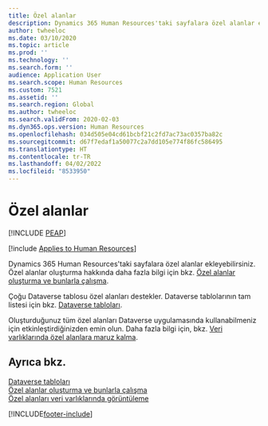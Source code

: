 ```yaml
---
title: Özel alanlar
description: Dynamics 365 Human Resources'taki sayfalara özel alanlar ekleyebilirsiniz.
author: twheeloc
ms.date: 03/10/2020
ms.topic: article
ms.prod: ''
ms.technology: ''
ms.search.form: ''
audience: Application User
ms.search.scope: Human Resources
ms.custom: 7521
ms.assetid: ''
ms.search.region: Global
ms.author: twheeloc
ms.search.validFrom: 2020-02-03
ms.dyn365.ops.version: Human Resources
ms.openlocfilehash: 034d505e04cd61bcbf21c2fd7ac73ac0357ba82c
ms.sourcegitcommit: d67f7edaf1a50077c2a7dd105e774f86fc586495
ms.translationtype: HT
ms.contentlocale: tr-TR
ms.lasthandoff: 04/02/2022
ms.locfileid: "8533950"
---
```

# <a name="custom-fields"></a>Özel alanlar


[!INCLUDE [PEAP](../includes/peap-1.md)]

[!include [Applies to Human Resources](../includes/applies-to-hr.md)]



Dynamics 365 Human Resources'taki sayfalara özel alanlar ekleyebilirsiniz. Özel alanlar oluşturma hakkında daha fazla bilgi için bkz. [Özel alanlar oluşturma ve bunlarla çalışma](/dynamics365/unified-operations/fin-and-ops/get-started/user-defined-fields).

Çoğu Dataverse tablosu özel alanları destekler. Dataverse tablolarının tam listesi için bkz. [Dataverse tabloları](./hr-developer-entities.md). 

Oluşturduğunuz tüm özel alanları Dataverse uygulamasında kullanabilmeniz için etkinleştirdiğinizden emin olun. Daha fazla bilgi için, bkz. [Veri varlıklarında özel alanlara maruz kalma](/dynamics365/unified-operations/fin-and-ops/get-started/user-defined-fields#exposing-custom-fields-on-data-entities).

## <a name="see-also"></a>Ayrıca bkz.

[Dataverse tabloları](./hr-developer-entities.md)</br>
[Özel alanlar oluşturma ve bunlarla çalışma](/dynamics365/unified-operations/fin-and-ops/get-started/user-defined-fields)</br>
[Özel alanları veri varlıklarında görüntüleme](/dynamics365/unified-operations/fin-and-ops/get-started/user-defined-fields#exposing-custom-fields-on-data-entities)

[!INCLUDE[footer-include](../includes/footer-banner.md)]
